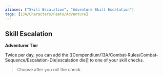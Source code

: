 ```yaml
---
aliases: ["Skill Escalation", "Adventure Skill Escalation"]
tags: [13A/Characters/Feats/Adventure]
---
```


## Skill Escalation

**Adventurer Tier**

Twice per day, you can add the [[Compendium/13A/Combat-Rules/Combat-Sequence/Escalation-Die|escalation die]] to one of your skill checks.

> Choose after you roll the check.
